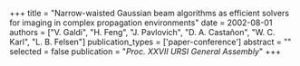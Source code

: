 +++
title = "Narrow-waisted Gaussian beam algorithms as efficient solvers for imaging in complex propagation environments"
date = 2002-08-01
authors = ["V. Galdi", "H. Feng", "J. Pavlovich", "D. A. Castañon", "W. C. Karl", "L. B. Felsen"]
publication_types = ['paper-conference']
abstract = ""
selected = false
publication = "*Proc. XXVII URSI General Assembly*"
+++

